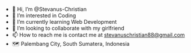 - 👋 Hi, I’m @Stevanus-Christian
- 👀 I’m interested in Coding
- 🌱 I’m currently learning Web Development
- 💞️ I’m looking to collaborate with my girlfriend
- 📫 How to reach me is contact me at stevanuschristian88@gmail.com
- 🗺 Palembang City, South Sumatera, Indonesia

<!---
Stevanus-Christian/Stevanus-Christian is a ✨ special ✨ repository because its `README.md` (this file) appears on your GitHub profile.
You can click the Preview link to take a look at your changes.
--->
